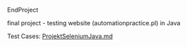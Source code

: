 EndProject

final project - testing website (automationpractice.pl) in Java

Test Cases: [ProjektSeleniumJava.md](docs/ProjektSeleniumJava.md)

